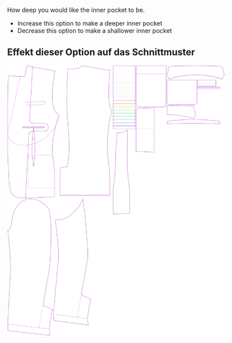 
How deep you would like the inner pocket to be.

- Increase this option to make a deeper inner pocket
- Decrease this option to make a shallower inner pocket


## Effekt dieser Option auf das Schnittmuster
![This image shows the effect of this option by superimposing several variants that have a different value for this option](jaeger_innerpocketdepth_sample.svg "Effect of this option on the pattern")
